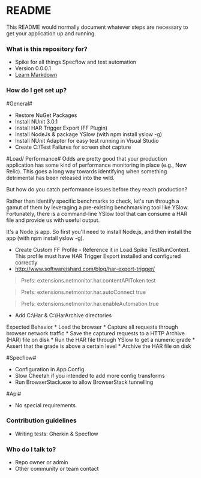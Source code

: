 # README #

This README would normally document whatever steps are necessary to get your application up and running.

### What is this repository for? ###

* Spike for all things Specflow and test automation
* Version 0.0.0.1
* [Learn Markdown](https://bitbucket.org/tutorials/markdowndemo)

### How do I get set up? ###

#General#
* Restore NuGet Packages
* Install NUnit 3.0.1
* Install HAR Trigger Export (FF Plugin)
* Install NodeJs & package YSlow (with npm install yslow -g)
* Install NUnit Adapter for easy test running in Visual Studio
* Create C:\Test Failures for screen shot capture

#Load/ Performance#
Odds are pretty good that your production application has some kind of performance monitoring in place (e.g., New Relic). This goes a long way towards identifying when something detrimental has been released into the wild.

But how do you catch performance issues before they reach production?

Rather than identify specific benchmarks to check, let's run through a gamut of them by leveraging a pre-existing benchmarking tool like YSlow. Fortunately, there is a command-line YSlow tool that can consume a HAR file and provide us with useful output.

It's a Node.js app. So first you'll need to install Node.js, and then install the app (with npm install yslow -g).

* Create Custom FF Profile - Reference it in Load.Spike TestRunContext. This profile must have HAR Trigger Export installed and configured correctly
* http://www.softwareishard.com/blog/har-export-trigger/

>Prefs: extensions.netmonitor.har.contentAPIToken test

>Prefs: extensions.netmonitor.har.autoConnect true

>Prefs: extensions.netmonitor.har.enableAutomation true

* Add C:\Har & C:\HarArchive directories

Expected Behavior
	* Load the browser
	* Capture all requests through browser network traffic
	* Save the captured requests to a HTTP Archive (HAR) file on disk
	* Run the HAR file through YSlow to get a numeric grade
	* Assert that the grade is above a certain level
	* Archive the HAR file on disk

#Specflow#
* Configuration in App.Config
* Slow Cheetah if you intended to add more config transforms
* Run BrowserStack.exe <ApiKey> to allow BrowserStack tunnelling

#Api#
* No special requirements

### Contribution guidelines ###

* Writing tests: Gherkin & Specflow

### Who do I talk to? ###

* Repo owner or admin
* Other community or team contact